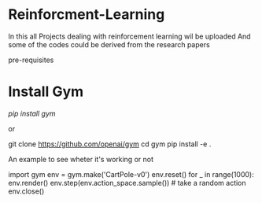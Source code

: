 # Reinforcment-Learning
In this all Projects dealing with reinforcement learning wil be uploaded 
And some of the codes could be derived from the research papers

pre-requisites 
# Install Gym

*pip install gym*

or

git clone https://github.com/openai/gym
cd gym
pip install -e .



An example to see wheter it's working or not



import gym
env = gym.make('CartPole-v0')
env.reset()
for _ in range(1000):
    env.render()
    env.step(env.action_space.sample()) # take a random action
env.close()

